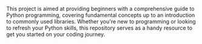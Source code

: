 This project is aimed at providing beginners with a comprehensive guide to Python programming, covering fundamental concepts up to an introduction to commonly used libraries. Whether you're new to programming or looking to refresh your Python skills, this repository serves as a handy resource to get you started on your coding journey.
